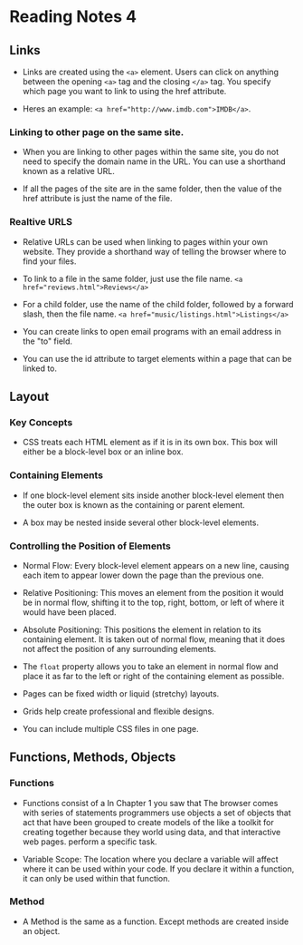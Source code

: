 # Reading Notes 4

## Links
- Links are created using the `<a>` element. Users can click on anything between the opening `<a>` tag and the closing `</a>` tag. You specify which page you want to link to using the href attribute.

- Heres an example: `<a href="http://www.imdb.com">IMDB</a>`.

### Linking to other page on the same site.

- When you are linking to other pages within the same site, you do not need to specify the domain name in the URL. You can use a shorthand known as a relative URL.

- If all the pages of the site are in the same folder, then the value of the href attribute is just the name of the file.

### Realtive URLS

- Relative URLs can be used when linking to pages within your own website. They provide a shorthand way of telling the browser where to find your files.

- To link to a file in the same folder, just use the file name. `<a href="reviews.html">Reviews</a>`

- For a child folder, use the name of the child folder, followed by a forward slash, then the file name. 
`<a href="music/listings.html">Listings</a>`

- You can create links to open email programs with an email address in the "to" field.

- You can use the id attribute to target elements within a page that can be linked to.

## Layout

### Key Concepts

- CSS treats each HTML element as if it is in its own box. This box will either be a block-level box or an inline box.

### Containing Elements

- If one block-level element sits inside another block-level element then the outer box is known as the containing or parent element.

- A box may be nested inside several other block-level elements. 

### Controlling the Position of Elements

- Normal Flow: Every block-level element appears on a new line, causing each item to appear lower down the page than the previous one. 

- Relative Positioning: This moves an element from the position it would be in normal flow, shifting it to the top, right, bottom, or left of where it would have been placed.

- Absolute Positioning: This positions the element in relation to its containing element. It is taken out of normal flow, meaning that it does not affect the position of any surrounding elements.

- The `float` property allows you to take an element in normal flow and place it as far to the left or right of the containing element as possible.

- Pages can be fixed width or liquid (stretchy) layouts.

- Grids help create professional and flexible designs.

- You can include multiple CSS files in one page.

## Functions, Methods, Objects

### Functions

- Functions consist of a In Chapter 1 you saw that The browser comes with series of statements programmers use objects a set of objects that act that have been grouped to create models of the like a toolkit for creating together because they world using data, and that interactive web pages. perform a specific task. 

- Variable Scope: The location where you declare a variable will affect where it can be used
within your code. If you declare it within a function, it can only be used within that function. 

### Method

- A Method is the same as a function. Except methods are created inside an object.

